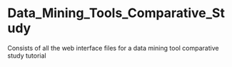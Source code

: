 # Data_Mining_Tools_Comparative_Study
Consists of all the web interface files for a data mining tool comparative study tutorial
